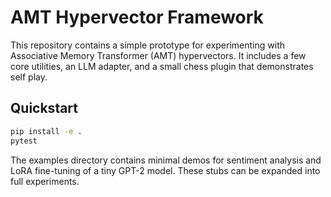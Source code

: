# AMT Hypervector Framework

This repository contains a simple prototype for experimenting with Associative Memory Transformer (AMT) hypervectors. It includes a few core utilities, an LLM adapter, and a small chess plugin that demonstrates self play.

## Quickstart

```bash
pip install -e .
pytest
```

The examples directory contains minimal demos for sentiment analysis and LoRA fine-tuning of a tiny GPT-2 model. These stubs can be expanded into full experiments.

